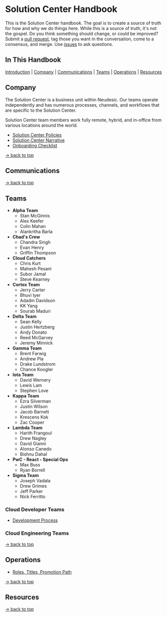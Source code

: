 # Solution Center Handbook

This is the Solution Center handbook. The goal is to create a source of truth for how and why we do things here. While this is a source of truth, it's not the gospel. Do you think something should change, or could be improved? Submit a [pull request](pulls/), tag those you want in the conversation, come to a consensus, and merge. Use [issues](issues/) to ask questions.

## In This Handbook

[Introduction](#SC-handbook) | [Company](#company) | [Communications](#communications) | [Teams](#teams) | [Operations](#operations) | [Resources](#resources)

## Company

The Solution Center is a business unit within Neudesic. Our teams operate independently and has numerous processes, channels, and workflows that are specific to the Solution Center.

Solution Center team members work fully remote, hybrid, and in-office from various locations around the world.

- [Solution Center Policies](../general-information/README.md)
- [Solution Center Narrative](../general-information/narrative.md)
- [Onboarding Checklist](../../onboarding/onboarding-checklist.md)

[→ back to top](#in-this-handbook)

## Communications

[→ back to top](#in-this-handbook)

## Teams

- **Alpha Team**
  - Stan McGinnis
  - Alex Keefer
  - Colin Mahan
  - Alankritha Barla
- **Chad's Crew**
  - Chandra Singh
  - Evan Henry
  - Griffin Thompson
- **Cloud Catchers**
  - Chris Kurt
  - Mahesh Pesani
  - Subor Jamal
  - Steve Kearney
- **Cortex Team**
  - Jerry Carter
  - Bhuvi Iyer
  - Adadm Davidson
  - KK Yang
  - Sourab Maduri
- **Delta Team**
  - Sean Kelly
  - Justin Hertzberg
  - Andy Donato
  - Reed McGarvey
  - Jeremy Minnick
- **Gamma Team**
  - Brent Farwig
  - Andrew Pla
  - Drake Lundstrom
  - Chance Koogler
- **Iota Team**
  - David Wernery
  - Lewis Lam
  - Stephen Love
- **Kappa Team**
  - Ezra Silverman
  - Justin Wilson
  - Jacob Barnett
  - Krescens Kok
  - Zac Cooper
- **Lambda Team**
  - Harith Frangoul
  - Drew Nagley
  - David Gianni
  - Alonso Canedo
  - Bishnu Dahal
- **PwC - React - Special Ops**
  - Max Buss
  - Ryan Borrell
- **Sigma Team**
  - Joseph Vadala
  - Drew Grimes
  - Jeff Parker
  - Nick Ferritto

### Cloud Developer Teams

- [Development Process](/best-practices//development-process.md)

### Cloud Engineering Teams

[→ back to top](#in-this-handbook)

## Operations

- [Roles, Titles, Promotion Path](../roles-and-responsibilities//roles-titles-promotion.md)

[→ back to top](#in-this-handbook)

## Resources

[→ back to top](#in-this-handbook)
